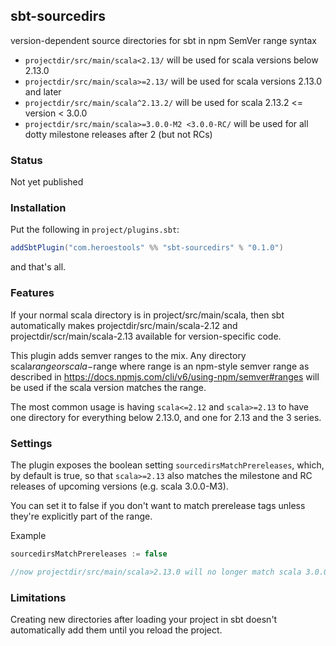 ## sbt-sourcedirs

version-dependent source directories for sbt in npm SemVer range syntax

* `projectdir/src/main/scala<2.13/` will be used for scala versions below 2.13.0
* `projectdir/src/main/scala>=2.13/` will be used for scala versions 2.13.0 and later
* `projectdir/src/main/scala^2.13.2/` will be used for scala 2.13.2 <= version < 3.0.0
* `projectdir/src/main/scala>=3.0.0-M2 <3.0.0-RC/` will be used for all dotty milestone releases after 2 (but not RCs)

### Status

Not yet published

### Installation

Put the following in `project/plugins.sbt`:

```scala
addSbtPlugin("com.heroestools" %% "sbt-sourcedirs" % "0.1.0")
```

and that's all.

### Features

If your normal scala directory is in project/src/main/scala, then sbt automatically
makes projectdir/src/main/scala-2.12 and projectdir/scr/main/scala-2.13 available
for version-specific code.

This plugin adds semver ranges to the mix. Any directory scala$range or scala-$range
where range is an npm-style semver range as described in
https://docs.npmjs.com/cli/v6/using-npm/semver#ranges will be used if the scala
version matches the range.

The most common usage is having `scala<=2.12` and `scala>=2.13` to have one directory
for everything below 2.13.0, and one for 2.13 and the 3 series.

### Settings

The plugin exposes the boolean setting `sourcedirsMatchPrereleases`, which, by default
is true, so that `scala>=2.13` also matches the milestone and RC releases of
upcoming versions (e.g. scala 3.0.0-M3).

You can set it to false if you don't want to match prerelease tags unless they're
explicitly part of the range.

Example

```scala
sourcedirsMatchPrereleases := false

//now projectdir/src/main/scala>2.13.0 will no longer match scala 3.0.0-RC1
```


### Limitations

Creating new directories after loading your project in sbt doesn't automatically
add them until you reload the project.